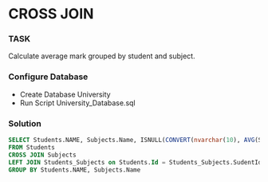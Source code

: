 # CROSS JOIN
### TASK
Calculate average mark grouped by student and subject.

### Configure Database
* Create Database University
* Run Script University_Database.sql

### Solution
```SQL
SELECT Students.NAME, Subjects.Name, ISNULL(CONVERT(nvarchar(10), AVG(Students_Subjects.Mark)),'N/A')
FROM Students
CROSS JOIN Subjects 
LEFT JOIN Students_Subjects on Students.Id = Students_Subjects.SudentId
GROUP BY Students.NAME, Subjects.Name
```

